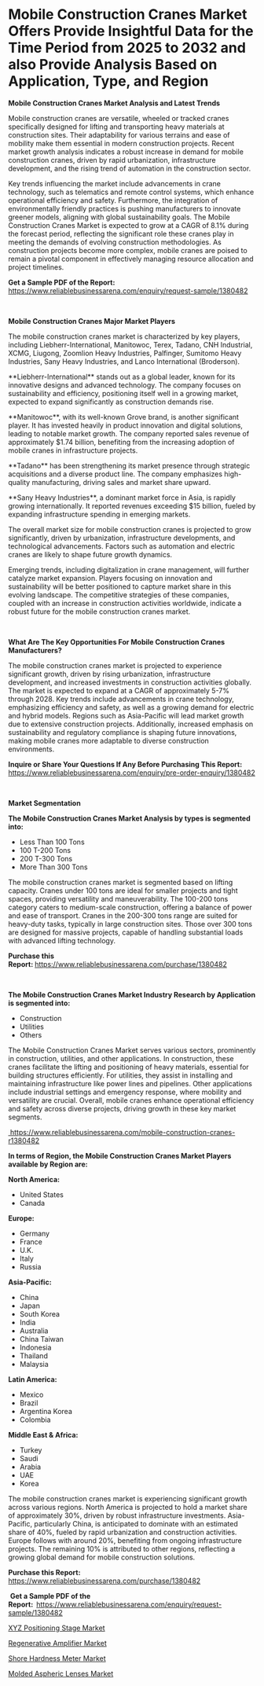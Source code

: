 <p><h1>Mobile Construction Cranes Market Offers Provide Insightful Data for the Time Period from 2025 to 2032 and also Provide Analysis Based on Application, Type, and Region</h1></p><p><strong>Mobile Construction Cranes Market Analysis and Latest Trends</strong></p>
<p><p>Mobile construction cranes are versatile, wheeled or tracked cranes specifically designed for lifting and transporting heavy materials at construction sites. Their adaptability for various terrains and ease of mobility make them essential in modern construction projects. Recent market growth analysis indicates a robust increase in demand for mobile construction cranes, driven by rapid urbanization, infrastructure development, and the rising trend of automation in the construction sector. </p><p>Key trends influencing the market include advancements in crane technology, such as telematics and remote control systems, which enhance operational efficiency and safety. Furthermore, the integration of environmentally friendly practices is pushing manufacturers to innovate greener models, aligning with global sustainability goals. The Mobile Construction Cranes Market is expected to grow at a CAGR of 8.1% during the forecast period, reflecting the significant role these cranes play in meeting the demands of evolving construction methodologies. As construction projects become more complex, mobile cranes are poised to remain a pivotal component in effectively managing resource allocation and project timelines.</p></p>
<p><strong>Get a Sample PDF of the Report:&nbsp;</strong> <a href="https://www.reliablebusinessarena.com/enquiry/request-sample/1380482?utm_campaign=1871&utm_medium=2&utm_source=Github&utm_content=ia&utm_term=11042025&utm_id=mobile-construction-cranes">https://www.reliablebusinessarena.com/enquiry/request-sample/1380482</a></p>
<p>&nbsp;</p>
<p><strong>Mobile Construction Cranes Major Market Players</strong></p>
<p><p>The mobile construction cranes market is characterized by key players, including Liebherr-International, Manitowoc, Terex, Tadano, CNH Industrial, XCMG, Liugong, Zoomlion Heavy Industries, Palfinger, Sumitomo Heavy Industries, Sany Heavy Industries, and Lanco International (Broderson). </p><p>**Liebherr-International** stands out as a global leader, known for its innovative designs and advanced technology. The company focuses on sustainability and efficiency, positioning itself well in a growing market, expected to expand significantly as construction demands rise.</p><p>**Manitowoc**, with its well-known Grove brand, is another significant player. It has invested heavily in product innovation and digital solutions, leading to notable market growth. The company reported sales revenue of approximately $1.74 billion, benefiting from the increasing adoption of mobile cranes in infrastructure projects. </p><p>**Tadano** has been strengthening its market presence through strategic acquisitions and a diverse product line. The company emphasizes high-quality manufacturing, driving sales and market share upward. </p><p>**Sany Heavy Industries**, a dominant market force in Asia, is rapidly growing internationally. It reported revenues exceeding $15 billion, fueled by expanding infrastructure spending in emerging markets.</p><p>The overall market size for mobile construction cranes is projected to grow significantly, driven by urbanization, infrastructure developments, and technological advancements. Factors such as automation and electric cranes are likely to shape future growth dynamics.</p><p>Emerging trends, including digitalization in crane management, will further catalyze market expansion. Players focusing on innovation and sustainability will be better positioned to capture market share in this evolving landscape. The competitive strategies of these companies, coupled with an increase in construction activities worldwide, indicate a robust future for the mobile construction cranes market.</p></p>
<p>&nbsp;</p>
<p><strong>What Are The Key Opportunities For Mobile Construction Cranes Manufacturers?</strong></p>
<p><p>The mobile construction cranes market is projected to experience significant growth, driven by rising urbanization, infrastructure development, and increased investments in construction activities globally. The market is expected to expand at a CAGR of approximately 5-7% through 2028. Key trends include advancements in crane technology, emphasizing efficiency and safety, as well as a growing demand for electric and hybrid models. Regions such as Asia-Pacific will lead market growth due to extensive construction projects. Additionally, increased emphasis on sustainability and regulatory compliance is shaping future innovations, making mobile cranes more adaptable to diverse construction environments.</p></p>
<p><strong>Inquire or Share Your Questions If Any Before Purchasing This Report:</strong> <a href="https://www.reliablebusinessarena.com/enquiry/pre-order-enquiry/1380482?utm_campaign=1871&utm_medium=2&utm_source=Github&utm_content=ia&utm_term=11042025&utm_id=mobile-construction-cranes">https://www.reliablebusinessarena.com/enquiry/pre-order-enquiry/1380482</a></p>
<p>&nbsp;</p>
<p><strong>Market Segmentation</strong></p>
<p><strong>The Mobile Construction Cranes Market Analysis by types is segmented into:</strong></p>
<p><ul><li>Less Than 100 Tons</li><li>100 T-200 Tons</li><li>200 T-300 Tons</li><li>More Than 300 Tons</li></ul></p>
<p><p>The mobile construction cranes market is segmented based on lifting capacity. Cranes under 100 tons are ideal for smaller projects and tight spaces, providing versatility and maneuverability. The 100-200 tons category caters to medium-scale construction, offering a balance of power and ease of transport. Cranes in the 200-300 tons range are suited for heavy-duty tasks, typically in large construction sites. Those over 300 tons are designed for massive projects, capable of handling substantial loads with advanced lifting technology.</p></p>
<p><strong>Purchase this Report:&nbsp;</strong><a href="https://www.reliablebusinessarena.com/purchase/1380482?utm_campaign=1871&utm_medium=2&utm_source=Github&utm_content=ia&utm_term=11042025&utm_id=mobile-construction-cranes">https://www.reliablebusinessarena.com/purchase/1380482</a></p>
<p>&nbsp;</p>
<p><strong>The Mobile Construction Cranes Market Industry Research by Application is segmented into:</strong></p>
<p><ul><li>Construction</li><li>Utilities</li><li>Others</li></ul></p>
<p><p>The Mobile Construction Cranes Market serves various sectors, prominently in construction, utilities, and other applications. In construction, these cranes facilitate the lifting and positioning of heavy materials, essential for building structures efficiently. For utilities, they assist in installing and maintaining infrastructure like power lines and pipelines. Other applications include industrial settings and emergency response, where mobility and versatility are crucial. Overall, mobile cranes enhance operational efficiency and safety across diverse projects, driving growth in these key market segments.</p></p>
<p><a href="https://www.reliablebusinessarena.com/mobile-construction-cranes-r1380482?utm_campaign=1871&utm_medium=2&utm_source=Github&utm_content=ia&utm_term=11042025&utm_id=mobile-construction-cranes">&nbsp;https://www.reliablebusinessarena.com/mobile-construction-cranes-r1380482</a></p>
<p><strong>In terms of Region, the Mobile Construction Cranes Market Players available by Region are:</strong></p>
<p>
    <p> <strong> North America: </strong>
        <ul>
            <li>United States</li>
            <li>Canada</li>
        </ul>
        </p> 
    <p> <strong> Europe: </strong>
        <ul>
            <li>Germany</li>
            <li>France</li>
            <li>U.K.</li>
            <li>Italy</li>
            <li>Russia</li>
        </ul>
        </p> 
    <p> <strong> Asia-Pacific: </strong>
        <ul>
            <li>China</li>
            <li>Japan</li>
            <li>South Korea</li>
            <li>India</li>
            <li>Australia</li>
            <li>China Taiwan</li>
            <li>Indonesia</li>
            <li>Thailand</li>
            <li>Malaysia</li>
        </ul>
        </p> 
    <p> <strong> Latin America: </strong>
        <ul>
            <li>Mexico</li>
            <li>Brazil</li>
            <li>Argentina Korea</li>
            <li>Colombia</li>
        </ul>
        </p> 
    <p> <strong> Middle East & Africa: </strong>
        <ul>
            <li>Turkey</li>
            <li>Saudi</li>
            <li>Arabia</li>
            <li>UAE</li>
            <li>Korea</li>
        </ul>
    </p>
    </p>
<p><p>The mobile construction cranes market is experiencing significant growth across various regions. North America is projected to hold a market share of approximately 30%, driven by robust infrastructure investments. Asia-Pacific, particularly China, is anticipated to dominate with an estimated share of 40%, fueled by rapid urbanization and construction activities. Europe follows with around 20%, benefiting from ongoing infrastructure projects. The remaining 10% is attributed to other regions, reflecting a growing global demand for mobile construction solutions.</p></p>
<p><strong>Purchase this Report: </strong><a href="https://www.reliablebusinessarena.com/purchase/1380482?utm_campaign=1871&utm_medium=2&utm_source=Github&utm_content=ia&utm_term=11042025&utm_id=mobile-construction-cranes">https://www.reliablebusinessarena.com/purchase/1380482</a></p>
<p>&nbsp;<strong>Get a Sample PDF of the Report:&nbsp;&nbsp;</strong><a href="https://www.reliablebusinessarena.com/enquiry/request-sample/1380482?utm_campaign=1871&utm_medium=2&utm_source=Github&utm_content=ia&utm_term=11042025&utm_id=mobile-construction-cranes">https://www.reliablebusinessarena.com/enquiry/request-sample/1380482</a></p>
<p><strong></strong></p>
<p><p><a href="https://github.com/messonmengen75/Market-Research-Report-List-1/blob/main/xyz-positioning-stage-market.md?utm_campaign=1871&utm_medium=2&utm_source=Github&utm_content=ia&utm_term=11042025&utm_id=mobile-construction-cranes">XYZ Positioning Stage Market</a></p><p><a href="https://github.com/bocksovers0r/Market-Research-Report-List-1/blob/main/regenerative-amplifier-market.md?utm_campaign=1871&utm_medium=2&utm_source=Github&utm_content=ia&utm_term=11042025&utm_id=mobile-construction-cranes">Regenerative Amplifier Market</a></p><p><a href="https://github.com/skoppmerlib9/Market-Research-Report-List-1/blob/main/shore-hardness-meter-market.md?utm_campaign=1871&utm_medium=2&utm_source=Github&utm_content=ia&utm_term=11042025&utm_id=mobile-construction-cranes">Shore Hardness Meter Market</a></p><p><a href="https://github.com/saimntamiki/Market-Research-Report-List-1/blob/main/molded-aspheric-lenses-market.md?utm_campaign=1871&utm_medium=2&utm_source=Github&utm_content=ia&utm_term=11042025&utm_id=mobile-construction-cranes">Molded Aspheric Lenses Market</a></p></p>